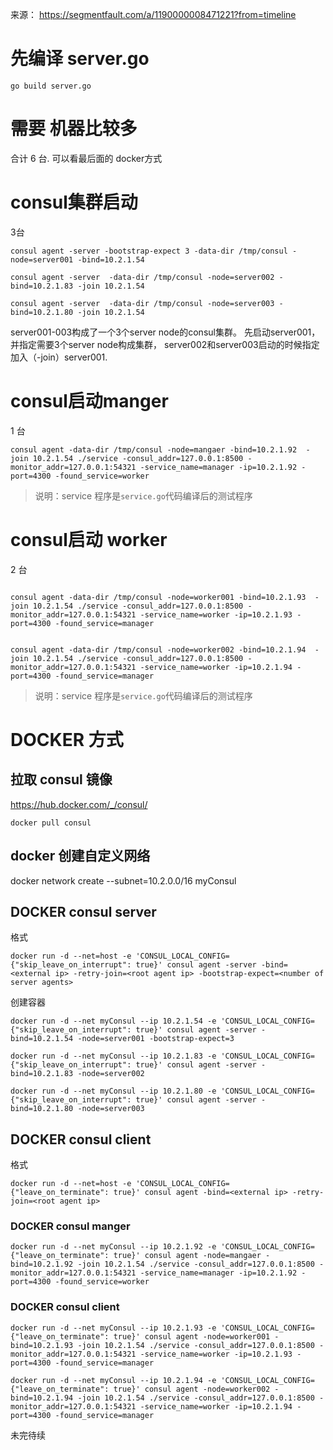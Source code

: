 
来源：
https://segmentfault.com/a/1190000008471221?from=timeline

# 先编译 server.go

```SHELL
go build server.go
```

# 需要 机器比较多
合计 6 台.
可以看最后面的 docker方式

# consul集群启动

3台
```SHELL
consul agent -server -bootstrap-expect 3 -data-dir /tmp/consul -node=server001 -bind=10.2.1.54

consul agent -server  -data-dir /tmp/consul -node=server002 -bind=10.2.1.83 -join 10.2.1.54

consul agent -server  -data-dir /tmp/consul -node=server003 -bind=10.2.1.80 -join 10.2.1.54
```

server001-003构成了一个3个server node的consul集群。
先启动server001，并指定需要3个server node构成集群，
server002和server003启动的时候指定加入（-join）server001.

# consul启动manger
1 台
```shell
consul agent -data-dir /tmp/consul -node=mangaer -bind=10.2.1.92  -join 10.2.1.54 ./service -consul_addr=127.0.0.1:8500 -monitor_addr=127.0.0.1:54321 -service_name=manager -ip=10.2.1.92 -port=4300 -found_service=worker
```

>说明：service 程序是`service.go`代码编译后的测试程序

# consul启动 worker

2 台
```shell

consul agent -data-dir /tmp/consul -node=worker001 -bind=10.2.1.93  -join 10.2.1.54 ./service -consul_addr=127.0.0.1:8500 -monitor_addr=127.0.0.1:54321 -service_name=worker -ip=10.2.1.93 -port=4300 -found_service=manager


consul agent -data-dir /tmp/consul -node=worker002 -bind=10.2.1.94  -join 10.2.1.54 ./service -consul_addr=127.0.0.1:8500 -monitor_addr=127.0.0.1:54321 -service_name=worker -ip=10.2.1.94 -port=4300 -found_service=manager

```

>说明：service 程序是`service.go`代码编译后的测试程序

# DOCKER 方式
## 拉取 consul 镜像
https://hub.docker.com/_/consul/
```SHELL
docker pull consul
```

## docker 创建自定义网络

docker network create --subnet=10.2.0.0/16 myConsul

## DOCKER consul server
格式
```SHELL
docker run -d --net=host -e 'CONSUL_LOCAL_CONFIG={"skip_leave_on_interrupt": true}' consul agent -server -bind=<external ip> -retry-join=<root agent ip> -bootstrap-expect=<number of server agents>
```


创建容器

```SHELL
docker run -d --net myConsul --ip 10.2.1.54 -e 'CONSUL_LOCAL_CONFIG={"skip_leave_on_interrupt": true}' consul agent -server -bind=10.2.1.54 -node=server001 -bootstrap-expect=3

docker run -d --net myConsul --ip 10.2.1.83 -e 'CONSUL_LOCAL_CONFIG={"skip_leave_on_interrupt": true}' consul agent -server -bind=10.2.1.83 -node=server002

docker run -d --net myConsul --ip 10.2.1.80 -e 'CONSUL_LOCAL_CONFIG={"skip_leave_on_interrupt": true}' consul agent -server -bind=10.2.1.80 -node=server003

```

## DOCKER consul client

格式
```SHELL
docker run -d --net=host -e 'CONSUL_LOCAL_CONFIG={"leave_on_terminate": true}' consul agent -bind=<external ip> -retry-join=<root agent ip>
```

### DOCKER consul  manger

```SHELL
docker run -d --net myConsul --ip 10.2.1.92 -e 'CONSUL_LOCAL_CONFIG={"leave_on_terminate": true}' consul agent -node=mangaer -bind=10.2.1.92 -join 10.2.1.54 ./service -consul_addr=127.0.0.1:8500 -monitor_addr=127.0.0.1:54321 -service_name=manager -ip=10.2.1.92 -port=4300 -found_service=worker

```

### DOCKER consul  client

```shell
docker run -d --net myConsul --ip 10.2.1.93 -e 'CONSUL_LOCAL_CONFIG={"leave_on_terminate": true}' consul agent -node=worker001 -bind=10.2.1.93 -join 10.2.1.54 ./service -consul_addr=127.0.0.1:8500 -monitor_addr=127.0.0.1:54321 -service_name=worker -ip=10.2.1.93 -port=4300 -found_service=manager

docker run -d --net myConsul --ip 10.2.1.94 -e 'CONSUL_LOCAL_CONFIG={"leave_on_terminate": true}' consul agent -node=worker002 -bind=10.2.1.94 -join 10.2.1.54 ./service -consul_addr=127.0.0.1:8500 -monitor_addr=127.0.0.1:54321 -service_name=worker -ip=10.2.1.94 -port=4300 -found_service=manager
```

未完待续